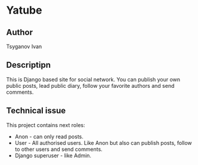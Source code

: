 # Yatube

## Author
Tsyganov Ivan

## Descriptipn 

This is Django based site for social network.
You can publish your own public posts, lead public diary,
follow your favorite authors and send comments.

## Technical issue
This project contains next roles:

* Anon - can only read posts.
* User - All authorised users. Like Anon but also can publish posts, follow to other users and send comments.
* Django superuser - like Admin.


